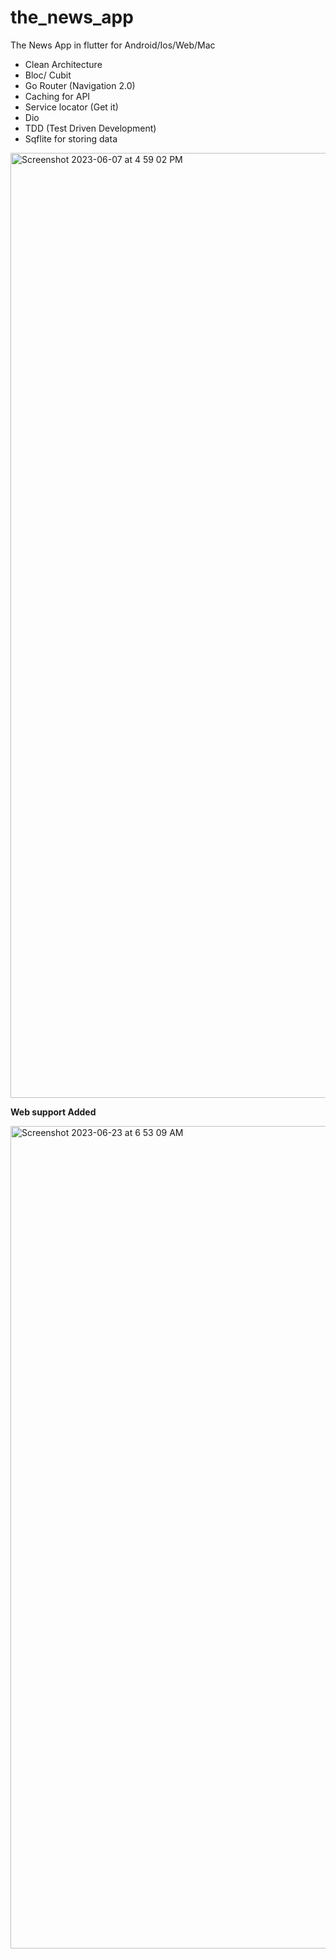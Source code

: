 # the_news_app

The News App in flutter for Android/Ios/Web/Mac

 * Clean Architecture
 * Bloc/ Cubit
 * Go Router (Navigation 2.0)
 * Caching for API
 * Service locator (Get it)
 * Dio
 * TDD (Test Driven Development)
 * Sqflite for storing data
   

   

<img width="1512" alt="Screenshot 2023-06-07 at 4 59 02 PM" src="https://github.com/namankk/the_news_app/assets/42471501/022038c4-0a3b-43b1-afeb-3cd89232b4d4">


**Web support Added**

<img width="1316" alt="Screenshot 2023-06-23 at 6 53 09 AM" src="https://github.com/namankk/the_news_app/assets/42471501/c74ee799-6087-41ed-a6ae-4df89822ae84">



